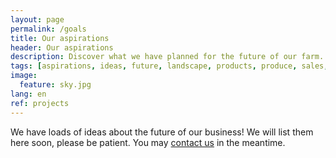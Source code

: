 ```yaml
---
layout: page
permalink: /goals
title: Our aspirations
header: Our aspirations
description: Discover what we have planned for the future of our farm.
tags: [aspirations, ideas, future, landscape, products, produce, sales, shop, hospitality, mobility, sustainability, bicycle, blog, Ravenna, Emilia-Romagna]
image:
  feature: sky.jpg
lang: en
ref: projects
---
```


We have loads of ideas about the future of our business! We will list them here soon, please be patient. You may [contact us](/contact) in the meantime.     

